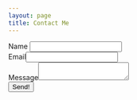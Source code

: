 ```yaml
---
layout: page
title: Contact Me
---
```

<div class="feature-card">
    <form data-static-form-name="contact">
        <div>
            <label>Name</label>
            <input type="text" name="name"/>
        </div>
        <div>
            <label>Email<input type="email" name="email" /></label>
        </div>
        <div>
            <label>Message<textarea name="message"></textarea></label>
        </div>
        <button type="submit">Send!</button>
    </form>
</div>